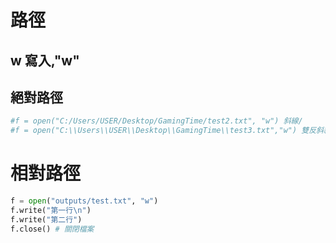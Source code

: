 # 路徑
## w 寫入,"w"
## 絕對路徑
```python
#f = open("C:/Users/USER/Desktop/GamingTime/test2.txt", "w") 斜線/
#f = open("C:\\Users\\USER\\Desktop\\GamingTime\\test3.txt","w") 雙反斜線\\
```
# 相對路徑
```python
f = open("outputs/test.txt", "w")
f.write("第一行\n")
f.write("第二行")
f.close() # 關閉檔案
```
